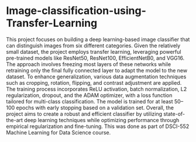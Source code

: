 # Image-classification-using-Transfer-Learning

This project focuses on building a deep learning-based image classifier that can distinguish images from six different categories. Given the relatively small dataset, the project employs transfer learning, leveraging powerful pre-trained models like ResNet50, ResNet100, EfficientNetB0, and VGG16. The approach involves freezing most layers of these networks while retraining only the final fully connected layer to adapt the model to the new dataset. To enhance generalization, various data augmentation techniques such as cropping, rotation, flipping, and contrast adjustment are applied. The training process incorporates ReLU activation, batch normalization, L2 regularization, dropout, and the ADAM optimizer, with a loss function tailored for multi-class classification. The model is trained for at least 50–100 epochs with early stopping based on a validation set. Overall, the project aims to create a robust and efficient classifier by utilizing state-of-the-art deep learning techniques while optimizing performance through empirical regularization and fine-tuning. This was done as part of DSCI-552 Machine Learning for Data Science course.
